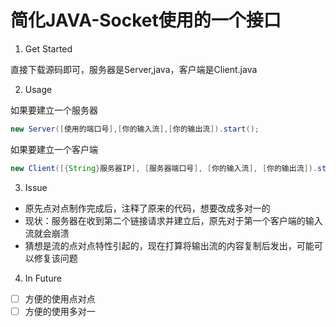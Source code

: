 # 简化JAVA-Socket使用的一个接口

1. Get Started

直接下载源码即可，服务器是Server,java，客户端是Client.java

2. Usage

如果要建立一个服务器

```java
new Server([使用的端口号],[你的输入流],[你的输出流]).start();
```

如果要建立一个客户端

```java
new Client([{String}服务器IP], [服务器端口号], [你的输入流], [你的输出流]).start();
```
3. Issue

- 原先点对点制作完成后，注释了原来的代码，想要改成多对一的
- 现状：服务器在收到第二个链接请求并建立后，原先对于第一个客户端的输入流就会崩溃
- 猜想是流的点对点特性引起的，现在打算将输出流的内容复制后发出，可能可以修复该问题

4. In Future

- [ ] 方便的使用点对点
- [ ] 方便的使用多对一
